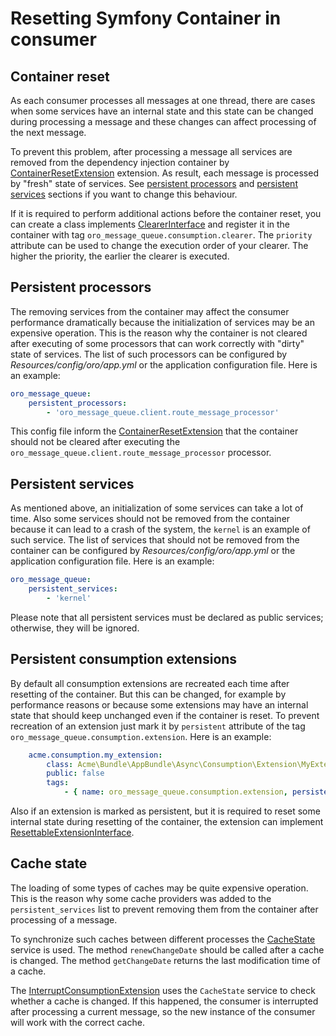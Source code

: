 Resetting Symfony Container in consumer
=======================================

Container reset
---------------

As each consumer processes all messages at one thread, there are cases when some services have an internal state
and this state can be changed during processing a message and these changes can affect processing of the next message.

To prevent this problem, after processing a message all services are removed from the dependency injection
container by [ContainerResetExtension](../../Consumption/Extension/ContainerResetExtension.php) extension.
As result, each message is processed by "fresh" state of services. See [persistent processors](#persistent-processors)
and [persistent services](#persistent-services) sections if you want to change this behaviour.

If it is required to perform additional actions before the container reset, you can create a class implements
[ClearerInterface](../../Consumption/Extension/ClearerInterface.php) and register it in the container with
tag `oro_message_queue.consumption.clearer`. The `priority` attribute can be used to change the execution order
of your clearer. The higher the priority, the earlier the clearer is executed.


Persistent processors
---------------------

The removing services from the container may affect the consumer performance dramatically because the initialization
of services may be an expensive operation. This is the reason why the container is not cleared after executing of
some processors that can work correctly with "dirty" state of services. The list of such processors can
be configured by *Resources/config/oro/app.yml* or the application configuration file. Here is an example:

```yaml
oro_message_queue:
    persistent_processors:
        - 'oro_message_queue.client.route_message_processor'
```

This config file inform the [ContainerResetExtension](../../Consumption/Extension/ContainerResetExtension.php) that
the container should not be cleared after executing the `oro_message_queue.client.route_message_processor` processor.

Persistent services
-------------------

As mentioned above, an initialization of some services can take a lot of time. Also some services should not be removed
from the container because it can lead to a crash of the system, the `kernel` is an example of such service.
The list of services that should not be removed from the container can be configured by *Resources/config/oro/app.yml*
or the application configuration file. Here is an example:

```yaml
oro_message_queue:
    persistent_services:
        - 'kernel'
```

Please note that all persistent services must be declared as public services; otherwise, they will be ignored.

Persistent consumption extensions
---------------------------------

By default all consumption extensions are recreated each time after resetting of the container. But this can be
changed, for example by performance reasons or because some extensions may have an internal state that should
keep unchanged even if the container is reset. To prevent recreation of an extension just mark it by
`persistent` attribute of the tag `oro_message_queue.consumption.extension`. Here is an example:

```yaml
    acme.consumption.my_extension:
        class: Acme\Bundle\AppBundle\Async\Consumption\Extension\MyExtension
        public: false
        tags:
            - { name: oro_message_queue.consumption.extension, persistent: true }
```

Also if an extension is marked as persistent, but it is required to reset some internal state during resetting
of the container, the extension can implement [ResettableExtensionInterface](../../Consumption/Extension/ResettableExtensionInterface.php).

Cache state
-----------

The loading of some types of caches may be quite expensive operation. This is the reason why some cache providers
was added to the `persistent_services` list to prevent removing them from the container after processing of a message.

To synchronize such caches between different processes the [CacheState](../../Consumption/CacheState.php) service
is used. The method `renewChangeDate` should be called after a cache is changed. The method `getChangeDate`
returns the last modification time of a cache.

The [InterruptConsumptionExtension](../../Consumption/Extension/InterruptConsumptionExtension.php) uses the `CacheState`
service to check whether a cache is changed. If this happened, the consumer is interrupted after processing
a current message, so the new instance of the consumer will work with the correct cache.
